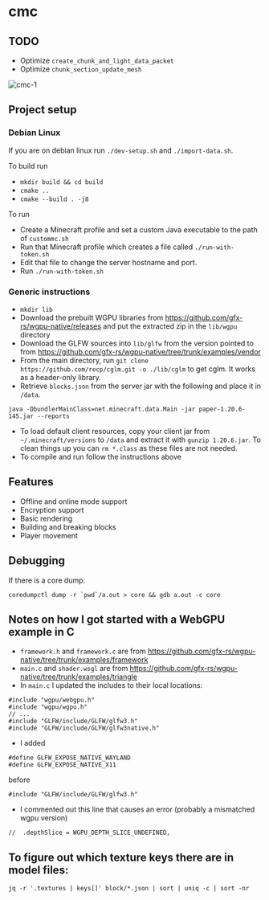 # cmc

## TODO
- Optimize `create_chunk_and_light_data_packet`
- Optimize `chunk_section_update_mesh`

![cmc-1](https://github.com/anbcodes/cmc/assets/31807975/58914050-79d8-4e23-8efa-4880a7b58348)

## Project setup

### Debian Linux

If you are on debian linux run `./dev-setup.sh` and `./import-data.sh`.

To build run
- `mkdir build && cd build`
- `cmake ..`
- `cmake --build . -j8`

To run
- Create a Minecraft profile and set a custom Java executable to the path of `custommc.sh`
- Run that Minecraft profile which creates a file called `./run-with-token.sh`
- Edit that file to change the server hostname and port.
- Run `./run-with-token.sh`

### Generic instructions

- `mkdir lib`
- Download the prebuilt WGPU libraries from
  https://github.com/gfx-rs/wgpu-native/releases and put the extracted zip in
  the `lib/wgpu` directory
- Download the GLFW sources into `lib/glfw` from the version pointed to from
  https://github.com/gfx-rs/wgpu-native/tree/trunk/examples/vendor
- From the main directory, run `git clone https://github.com/recp/cglm.git -o ./lib/cglm` to
  get cglm. It works as a header-only library.
- Retrieve `blocks.json` from the server jar with the following and place it in
  `/data`.

```
java -DbundlerMainClass=net.minecraft.data.Main -jar paper-1.20.6-145.jar --reports
```

- To load default client resources, copy your client jar from
  `~/.minecraft/versions` to `/data` and extract it with `gunzip 1.20.6.jar`. To
  clean things up you can `rm *.class` as these files are not needed.
- To compile and run follow the instructions above

## Features

- Offline and online mode support
- Encryption support
- Basic rendering
- Building and breaking blocks
- Player movement

## Debugging

If there is a core dump:

```
coredumpctl dump -r `pwd`/a.out > core && gdb a.out -c core
```

## Notes on how I got started with a WebGPU example in C

- `framework.h` and `framework.c` are from
  https://github.com/gfx-rs/wgpu-native/tree/trunk/examples/framework
- `main.c` and `shader.wsgl` are from
  https://github.com/gfx-rs/wgpu-native/tree/trunk/examples/triangle
- In `main.c` I updated the includes to their local locations:

```
#include "wgpu/webgpu.h"
#include "wgpu/wgpu.h"
// ...
#include "GLFW/include/GLFW/glfw3.h"
#include "GLFW/include/GLFW/glfw3native.h"
```

- I added

```
#define GLFW_EXPOSE_NATIVE_WAYLAND
#define GLFW_EXPOSE_NATIVE_X11
```

before

```
#include "GLFW/include/GLFW/glfw3.h"
```

- I commented out this line that causes an error (probably a mismatched wgpu
  version)

```
//  .depthSlice = WGPU_DEPTH_SLICE_UNDEFINED,
```

## To figure out which texture keys there are in model files:

```
jq -r '.textures | keys[]' block/*.json | sort | uniq -c | sort -nr
```
